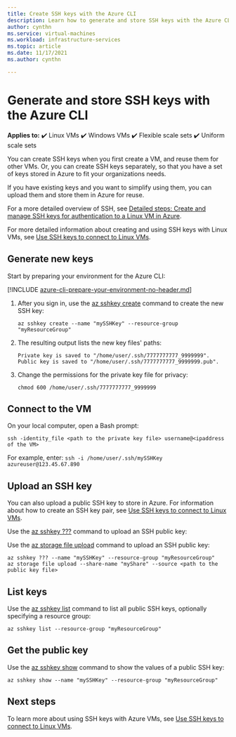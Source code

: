 ```yaml
---
title: Create SSH keys with the Azure CLI
description: Learn how to generate and store SSH keys with the Azure CLI for connecting to Linux VMs.
author: cynthn
ms.service: virtual-machines
ms.workload: infrastructure-services
ms.topic: article
ms.date: 11/17/2021
ms.author: cynthn

---
```


# Generate and store SSH keys with the Azure CLI

**Applies to:** :heavy_check_mark: Linux VMs :heavy_check_mark: Windows VMs :heavy_check_mark: Flexible scale sets :heavy_check_mark: Uniform scale sets

You can create SSH keys when you first create a VM, and reuse them for other VMs. Or, you can create SSH keys separately, so that you have a set of keys stored in Azure to fit your organizations needs. 

If you have existing keys and you want to simplify using them, you can upload them and store them in Azure for reuse.

For a more detailed overview of SSH, see [Detailed steps: Create and manage SSH keys for authentication to a Linux VM in Azure](./linux/create-ssh-keys-detailed.md).

For more detailed information about creating and using SSH keys with Linux VMs, see [Use SSH keys to connect to Linux VMs](./linux/ssh-from-windows.md).

## Generate new keys

Start by preparing your environment for the Azure CLI:

[!INCLUDE [azure-cli-prepare-your-environment-no-header.md](../../includes/azure-cli-prepare-your-environment-no-header.md)]

1. After you sign in, use the [az sshkey create](/cli/azure/sshkey#az_sshkey_create) command to create the new SSH key:

    ```azurecli
    az sshkey create --name "mySSHKey" --resource-group "myResourceGroup"
   ```

1. The resulting output lists the new key files' paths:

    ```azurecli
    Private key is saved to "/home/user/.ssh/7777777777_9999999".
    Public key is saved to "/home/user/.ssh/7777777777_9999999.pub".
   ```

1. Change the permissions for the private key file for privacy:

    ```azurecli
    chmod 600 /home/user/.ssh/7777777777_9999999
    ```

## Connect to the VM

On your local computer, open a Bash prompt:

```azurecli
ssh -identity_file <path to the private key file> username@<ipaddress of the VM>
```

For example, enter: `ssh -i /home/user/.ssh/mySSHKey azureuser@123.45.67.890`

## Upload an SSH key

You can also upload a public SSH key to store in Azure. For information about how to create an SSH key pair, see [Use SSH keys to connect to Linux VMs](./linux/ssh-from-windows.md).

Use the [az sshkey ???](/cli/azure/sshkey#az_sshkey_???) command to upload an SSH public key:

Use the [az storage file upload](/cli/azure/storage/file?view=azure-cli-latest#az_storage_file_upload) command to upload an SSH public key:

```azurecli
az sshkey ??? --name "mySSHKey" --resource-group "myResourceGroup"
az storage file upload --share-name "myShare" --source <path to the public key file>
```

## List keys

Use the [az sshkey list](/cli/azure/sshkey#az_sshkey_list) command to list all public SSH keys, optionally specifying a resource group:

```azurecli
az sshkey list --resource-group "myResourceGroup"
```

## Get the public key

Use the [az sshkey show](/cli/azure/sshkey#az_sshkey_show) command to show the values of a public SSH key:

```azurecli
az sshkey show --name "mySSHKey" --resource-group "myResourceGroup"
```

## Next steps

To learn more about using SSH keys with Azure VMs, see [Use SSH keys to connect to Linux VMs](./linux/ssh-from-windows.md).
